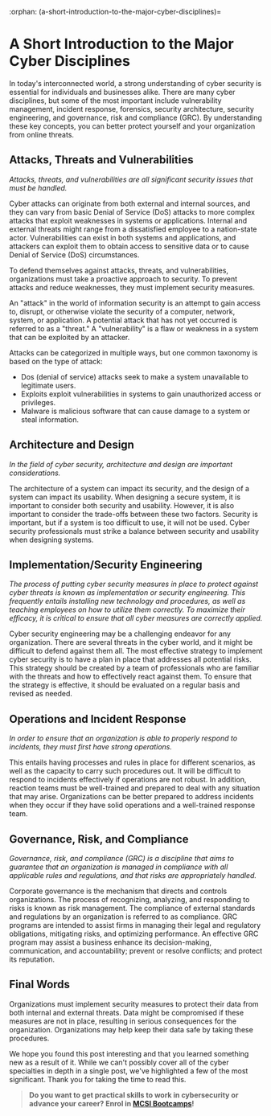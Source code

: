 :orphan:
(a-short-introduction-to-the-major-cyber-disciplines)=
# A Short Introduction to the Major Cyber Disciplines

In today's interconnected world, a strong understanding of cyber security is essential for individuals and businesses alike. There are many cyber disciplines, but some of the most important include vulnerability management, incident response, forensics, security architecture, security engineering, and governance, risk and compliance (GRC). By understanding these key concepts, you can better protect yourself and your organization from online threats.

## Attacks, Threats and Vulnerabilities

*Attacks, threats, and vulnerabilities are all significant security issues that must be handled.*

Cyber attacks can originate from both external and internal sources, and they can vary from basic Denial of Service (DoS) attacks to more complex attacks that exploit weaknesses in systems or applications. Internal and external threats might range from a dissatisfied employee to a nation-state actor. Vulnerabilities can exist in both systems and applications, and attackers can exploit them to obtain access to sensitive data or to cause Denial of Service (DoS) circumstances.

To defend themselves against attacks, threats, and vulnerabilities, organizations must take a proactive approach to security. To prevent attacks and reduce weaknesses, they must implement security measures.

An "attack" in the world of information security is an attempt to gain access to, disrupt, or otherwise violate the security of a computer, network, system, or application. A potential attack that has not yet occurred is referred to as a "threat." A "vulnerability" is a flaw or weakness in a system that can be exploited by an attacker.

Attacks can be categorized in multiple ways, but one common taxonomy is based on the type of attack:

- Dos (denial of service) attacks seek to make a system unavailable to legitimate users.
- Exploits exploit vulnerabilities in systems to gain unauthorized access or privileges.
- Malware is malicious software that can cause damage to a system or steal information.

## Architecture and Design

*In the field of cyber security, architecture and design are important considerations.*

The architecture of a system can impact its security, and the design of a system can impact its usability. When designing a secure system, it is important to consider both security and usability. However, it is also important to consider the trade-offs between these two factors. Security is important, but if a system is too difficult to use, it will not be used. Cyber security professionals must strike a balance between security and usability when designing systems.

## Implementation/Security Engineering

*The process of putting cyber security measures in place to protect against cyber threats is known as implementation or security engineering. This frequently entails installing new technology and procedures, as well as teaching employees on how to utilize them correctly. To maximize their efficacy, it is critical to ensure that all cyber measures are correctly applied.*

Cyber security engineering may be a challenging endeavor for any organization. There are several threats in the cyber world, and it might be difficult to defend against them all. The most effective strategy to implement cyber security is to have a plan in place that addresses all potential risks. This strategy should be created by a team of professionals who are familiar with the threats and how to effectively react against them. To ensure that the strategy is effective, it should be evaluated on a regular basis and revised as needed.

## Operations and Incident Response

*In order to ensure that an organization is able to properly respond to incidents, they must first have strong operations.*

 This entails having processes and rules in place for different scenarios, as well as the capacity to carry such procedures out. It will be difficult to respond to incidents effectively if operations are not robust. In addition, reaction teams must be well-trained and prepared to deal with any situation that may arise. Organizations can be better prepared to address incidents when they occur if they have solid operations and a well-trained response team.

## Governance, Risk, and Compliance

*Governance, risk, and compliance (GRC) is a discipline that aims to guarantee that an organization is managed in compliance with all applicable rules and regulations, and that risks are appropriately handled.*

 Corporate governance is the mechanism that directs and controls organizations. The process of recognizing, analyzing, and responding to risks is known as risk management. The compliance of external standards and regulations by an organization is referred to as compliance. GRC programs are intended to assist firms in managing their legal and regulatory obligations, mitigating risks, and optimizing performance. An effective GRC program may assist a business enhance its decision-making, communication, and accountability; prevent or resolve conflicts; and protect its reputation.

## Final Words

Organizations must implement security measures to protect their data from both internal and external threats. Data might be compromised if these measures are not in place, resulting in serious consequences for the organization. Organizations may help keep their data safe by taking these procedures.

We hope you found this post interesting and that you learned something new as a result of it. While we can't possibly cover all of the cyber specialties in depth in a single post, we've highlighted a few of the most significant. Thank you for taking the time to read this.

> **Do you want to get practical skills to work in cybersecurity or advance your career? Enrol in [MCSI Bootcamps](https://www.mosse-institute.com/bootcamps.html)!**